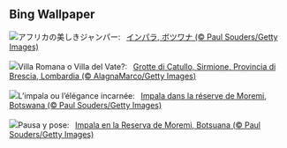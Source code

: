 ## Bing Wallpaper
![](https://www.bing.com/th?id=OHR.OrangeImpala_JA-JP2688977471_UHD.jpg&w=1000)アフリカの美しきジャンパー:&nbsp;&ensp;[インパラ, ボツワナ (© Paul Souders/Getty Images)](https://www.bing.com/th?id=OHR.OrangeImpala_JA-JP2688977471_UHD.jpg)
<br><br/>
![](https://www.bing.com/th?id=OHR.LagoDiGardaVillaRomana_IT-IT2119836247_UHD.jpg&w=1000)Villa Romana o Villa del Vate?:&nbsp;&ensp;[Grotte di Catullo, Sirmione, Provincia di Brescia, Lombardia (© AlagnaMarco/Getty Images)](https://www.bing.com/th?id=OHR.LagoDiGardaVillaRomana_IT-IT2119836247_UHD.jpg)
<br><br/>
![](https://www.bing.com/th?id=OHR.OrangeImpala_FR-FR4270664002_UHD.jpg&w=1000)L’impala ou l’élégance incarnée:&nbsp;&ensp;[Impala dans la réserve de Moremi, Botswana (© Paul Souders/Getty Images)](https://www.bing.com/th?id=OHR.OrangeImpala_FR-FR4270664002_UHD.jpg)
<br><br/>
![](https://www.bing.com/th?id=OHR.OrangeImpala_ES-ES9655514798_UHD.jpg&w=1000)Pausa y pose:&nbsp;&ensp;[Impala en la Reserva de Moremi, Botsuana (© Paul Souders/Getty Images)](https://www.bing.com/th?id=OHR.OrangeImpala_ES-ES9655514798_UHD.jpg)
<br><br/>
